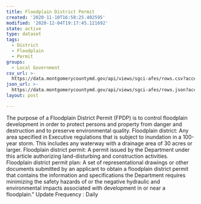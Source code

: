```yaml
---
title: Floodplain District Permit
created: '2020-11-10T16:58:25.402595'
modified: '2020-12-04T19:17:45.121692'
state: active
type: dataset
tags:
  - District
  - Floodplain
  - Permit
groups:
  - Local Government
csv_url: >-
  https://data.montgomerycountymd.gov/api/views/sgci-afes/rows.csv?accessType=DOWNLOAD
json_url: >-
  https://data.montgomerycountymd.gov/api/views/sgci-afes/rows.json?accessType=DOWNLOAD
layout: post

---
```

The purpose of a Floodplain District Permit (FPDP) is to control floodplain development in order to protect persons and property from danger and destruction and to preserve environmental quality.
     Floodplain district: Any area specified in Executive regulations that is subject to inundation in a 100-year storm. This includes any waterway with a drainage area of 30 acres or larger.
     Floodplain district permit: A permit issued by the Department under this article authorizing land-disturbing and construction activities.
     Floodplain district permit plan: A set of representational drawings or other documents submitted by an applicant to obtain a floodplain district permit that contains the information and specifications the Department requires minimizing the safety hazards of or the negative hydraulic and environmental impacts associated with development in or near a floodplain."
Update Frequency : Daily
